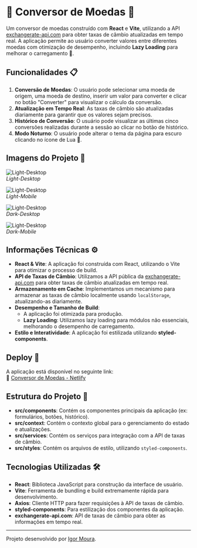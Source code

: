 # 💱 Conversor de Moedas 💱

Um conversor de moedas construído com **React** e **Vite**, utilizando a API [exchangerate-api.com](https://www.exchangerate-api.com/) para obter taxas de câmbio atualizadas em tempo real. A aplicação permite ao usuário converter valores entre diferentes moedas com otimização de desempenho, incluindo **Lazy Loading** para melhorar o carregamento 🚀.

## Funcionalidades 📋

1. **Conversão de Moedas**: O usuário pode selecionar uma moeda de origem, uma moeda de destino, inserir um valor para converter e clicar no botão "Converter" para visualizar o cálculo da conversão.
2. **Atualização em Tempo Real**: As taxas de câmbio são atualizadas diariamente para garantir que os valores sejam precisos.
3. **Histórico de Conversão**: O usuário pode visualizar as últimas cinco conversões realizadas durante a sessão ao clicar no botão de histórico.
4. **Modo Noturno**: O usuário pode alterar o tema da página para escuro clicando no ícone de Lua 🌙.

## Imagens do Projeto 📸

![Light-Desktop](./src/assets/ConversorDeMoedas-Light-Desktop.jpg)  
_Light-Desktop_

![Light-Desktop](./src/assets/ConversorDeMoedas-Light-Mobile.jpeg)  
_Light-Mobile_

![Light-Desktop](./src/assets/ConversorDeMoedas-Dark-Desktop.jpg)  
_Dark-Desktop_

![Light-Desktop](./src/assets/ConversorDeMoedas-Dark-Mobile.jpeg)  
_Dark-Mobile_

## Informações Técnicas ⚙️

- **React & Vite**: A aplicação foi construída com React, utilizando o Vite para otimizar o processo de build.
- **API de Taxas de Câmbio**: Utilizamos a API pública da [exchangerate-api.com](https://www.exchangerate-api.com/) para obter taxas de câmbio atualizadas em tempo real.
- **Armazenamento em Cache**: Implementamos um mecanismo para armazenar as taxas de câmbio localmente usando `localStorage`, atualizando-as diariamente.
- **Desempenho e Tamanho de Build**:
  - A aplicação foi otimizada para produção.
  - **Lazy Loading**: Utilizamos lazy loading para módulos não essenciais, melhorando o desempenho de carregamento.
- **Estilo e Interatividade**: A aplicação foi estilizada utilizando **styled-components**.

## Deploy 🚀

A aplicação está disponível no seguinte link:  
🔗 [Conversor de Moedas - Netlify](https://conversor-de-moeda-igormsousa2003.netlify.app/)

## Estrutura do Projeto 📂

- **src/components**: Contém os componentes principais da aplicação (ex: formulários, botões, histórico).
- **src/context**: Contém o contexto global para o gerenciamento do estado e atualizações.
- **src/services**: Contém os serviços para integração com a API de taxas de câmbio.
- **src/styles**: Contém os arquivos de estilo, utilizando `styled-components`.

## Tecnologias Utilizadas 🛠️

- **React**: Biblioteca JavaScript para construção da interface de usuário.
- **Vite**: Ferramenta de bundling e build extremamente rápida para desenvolvimento.
- **Axios**: Cliente HTTP para fazer requisições à API de taxas de câmbio.
- **styled-components**: Para estilização dos componentes da aplicação.
- **exchangerate-api.com**: API de taxas de câmbio para obter as informações em tempo real.

---

Projeto desenvolvido por [Igor Moura](https://github.com/seu-usuario).
